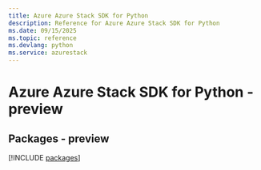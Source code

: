 ```yaml
---
title: Azure Azure Stack SDK for Python
description: Reference for Azure Azure Stack SDK for Python
ms.date: 09/15/2025
ms.topic: reference
ms.devlang: python
ms.service: azurestack
---
```

# Azure Azure Stack SDK for Python - preview
## Packages - preview
[!INCLUDE [packages](azure-stack-index.md)]